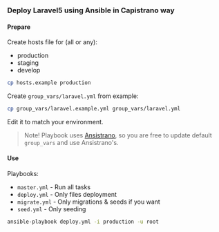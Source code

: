 ### Deploy Laravel5 using Ansible in Capistrano way

#### Prepare

Create hosts file for (all or any):

- production
- staging
- develop

```bash
cp hosts.example production
```

Create `group_vars/laravel.yml` from example:

```bash
cp group_vars/laravel.example.yml group_vars/laravel.yml
```

Edit it to match your environment.

> Note! Playbook uses [Ansistrano](http://ansistrano.com/), so you are free to update default `group_vars` and use Ansistrano's.

#### Use

Playbooks:

- `master.yml` - Run all tasks
- `deploy.yml` - Only files deployment
- `migrate.yml` - Only migrations & seeds if you want
- `seed.yml` - Only seeding

```bash
ansible-playbook deploy.yml -i production -u root
```
